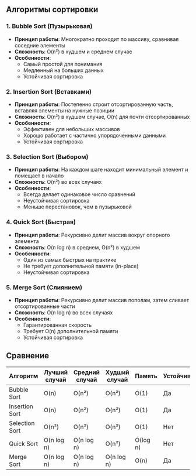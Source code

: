 ## Алгоритмы сортировки

### 1. Bubble Sort (Пузырьковая)
- **Принцип работы**: Многократно проходит по массиву, сравнивая соседние элементы
- **Сложность**: O(n²) в худшем и среднем случае
- **Особенности**:
  - Самый простой для понимания
  - Медленный на больших данных
  - Устойчивая сортировка

### 2. Insertion Sort (Вставками)
- **Принцип работы**: Постепенно строит отсортированную часть, вставляя элементы на нужные позиции
- **Сложность**: O(n²) в худшем случае, O(n) для почти отсортированных
- **Особенности**:
  - Эффективен для небольших массивов
  - Хорошо работает с частично упорядоченными данными
  - Устойчивая сортировка

### 3. Selection Sort (Выбором)
- **Принцип работы**: На каждом шаге находит минимальный элемент и помещает в начало
- **Сложность**: O(n²) во всех случаях
- **Особенности**:
  - Всегда делает одинаковое число сравнений
  - Неустойчивая сортировка
  - Меньше перестановок, чем в пузырьковой

### 4. Quick Sort (Быстрая)
- **Принцип работы**: Рекурсивно делит массив вокруг опорного элемента
- **Сложность**: O(n log n) в среднем, O(n²) в худшем
- **Особенности**:
  - Один из самых быстрых на практике
  - Не требует дополнительной памяти (in-place)
  - Неустойчивая сортировка

### 5. Merge Sort (Слиянием)
- **Принцип работы**: Рекурсивно делит массив пополам, затем сливает отсортированные части
- **Сложность**: O(n log n) во всех случаях
- **Особенности**:
  - Гарантированная скорость
  - Требует O(n) дополнительной памяти
  - Устойчивая сортировка

## Сравнение
| Алгоритм       | Лучший случай | Средний случай | Худший случай | Память   | Устойчивость |
|----------------|---------------|----------------|---------------|----------|--------------|
| Bubble Sort    | O(n)          | O(n²)          | O(n²)         | O(1)     | Да           |
| Insertion Sort | O(n)          | O(n²)          | O(n²)         | O(1)     | Да           |
| Selection Sort | O(n²)         | O(n²)          | O(n²)         | O(1)     | Нет          |
| Quick Sort     | O(n log n)    | O(n log n)     | O(n²)         | O(log n) | Нет          |
| Merge Sort     | O(n log n)    | O(n log n)     | O(n log n)    | O(n)     | Да           |
